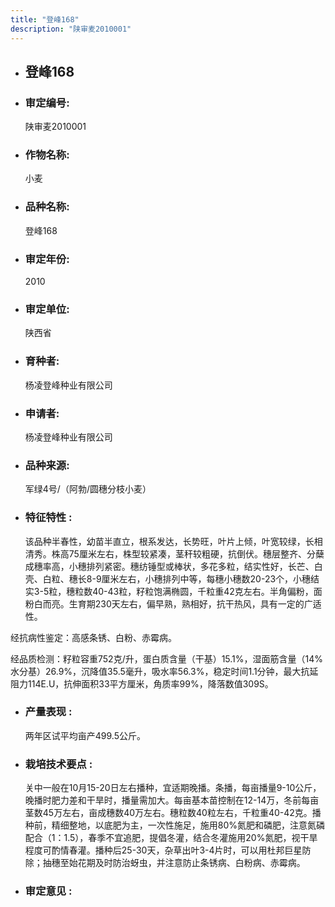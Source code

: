 ```yaml
---
title: "登峰168"
description: "陕审麦2010001"
---
```

* ## 登峰168
* ###  审定编号:  
   陕审麦2010001

*  ### 作物名称:  
   小麦

*   ###  品种名称: 
    登峰168

*   ### 审定年份: 
    2010

*   ### 审定单位:  
    陕西省

*   ### 育种者:  
    杨凌登峰种业有限公司

*   ### 申请者:  
    杨凌登峰种业有限公司

*   ### 品种来源:  
    军绿4号/（阿勃/圆穗分枝小麦）

*   ### 特征特性 : 
    该品种半春性，幼苗半直立，根系发达，长势旺，叶片上倾，叶宽较绿，长相清秀。株高75厘米左右，株型较紧凑，茎秆较粗硬，抗倒伏。穗层整齐、分蘖成穗率高，小穗排列紧密。穗纺锤型或棒状，多花多粒，结实性好，长芒、白壳、白粒、穗长8-9厘米左右，小穗排列中等，每穗小穗数20-23个，小穗结实3-5粒，穗粒数40-43粒，籽粒饱满椭圆，千粒重42克左右。半角偏粉，面粉白而亮。生育期230天左右，偏早熟，熟相好，抗干热风，具有一定的广适性。
经抗病性鉴定：高感条锈、白粉、赤霉病。 
经品质检测：籽粒容重752克/升，蛋白质含量（干基）15.1%，湿面筋含量（14%水分基）26.9%，沉降值35.5毫升，吸水率56.3%，稳定时间1.1分钟，最大抗延阻力114E.U，抗伸面积33平方厘米，角质率99%，降落数值309S。


*   ### 产量表现 : 
    两年区试平均亩产499.5公斤。

*   ### 栽培技术要点 : 
    关中一般在10月15-20日左右播种，宜适期晚播。条播，每亩播量9-10公斤，晚播时肥力差和干旱时，播量需加大。每亩基本苗控制在12-14万，冬前每亩茎数45万左右，亩成穗数40万左右。穗粒数40粒左右，千粒重40-42克。播种前，精细整地，以底肥为主，一次性施足，施用80%氮肥和磷肥，注意氮磷配合（1：1.5），春季不宜追肥，提倡冬灌，结合冬灌施用20%氮肥，视干旱程度可酌情春灌。播种后25-30天，杂草出叶3-4片时，可以用杜邦巨星防除；抽穗至始花期及时防治蚜虫，并注意防止条锈病、白粉病、赤霉病。

*   ### 审定意见 : 
    
